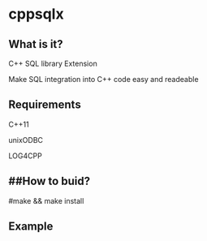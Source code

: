 # cppsqlx
What is it?
---
C++ SQL library Extension

Make SQL integration into C++ code easy and readeable



Requirements
---
C++11

unixODBC

LOG4CPP




##How to buid?
---
#make && make install

Example
---




